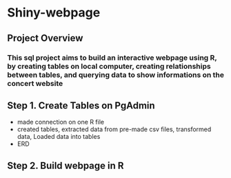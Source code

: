 # Shiny-webpage

## Project Overview
### This sql project aims to build an interactive webpage using R, by creating tables on local computer, creating relationships between tables, and querying data to show informations on the concert website

## Step 1. Create Tables on PgAdmin 
- made connection on one R file
- created tables, extracted data from pre-made csv files, transformed data, Loaded data into tables
- ERD


## Step 2. Build webpage in R
